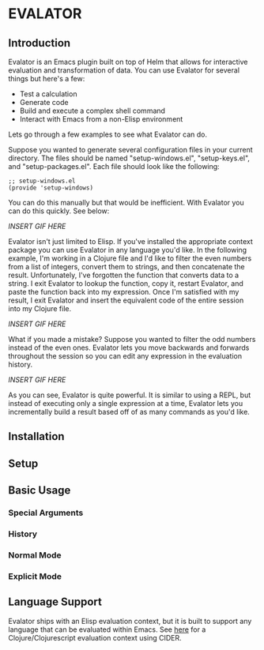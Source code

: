 # EVALATOR #

## Introduction ##

Evalator is an Emacs plugin built on top of Helm that allows for interactive evaluation and transformation of data.  You can use Evalator for several things but here's a few:

* Test a calculation
* Generate code
* Build and execute a complex shell command
* Interact with Emacs from a non-Elisp environment

Lets go through a few examples to see what Evalator can do.

Suppose you wanted to generate several configuration files in your current directory.  The files should be named "setup-windows.el", "setup-keys.el", and "setup-packages.el".  Each file should look like the following:
```
;; setup-windows.el
(provide 'setup-windows)
```

You can do this manually but that would be inefficient.  With Evalator you can do this quickly.  See below:

*INSERT GIF HERE*

Evalator isn't just limited to Elisp.  If you've installed the appropriate context package you can use Evalator in any language you'd like.  In the following example, I'm working in a Clojure file and I'd like to filter the even numbers from a list of integers, convert them to strings, and then concatenate the result.  Unfortunately, I've forgotten the function that converts data to a string.  I exit Evalator to lookup the function, copy it, restart Evalator, and paste the function back into my expression.  Once I'm satisfied with my result, I exit Evalator and insert the equivalent code of the entire session into my Clojure file.

*INSERT GIF HERE*

What if you made a mistake?  Suppose you wanted to filter the odd numbers instead of the even ones.  Evalator lets you move backwards and forwards throughout the session so you can edit any expression in the evaluation history.

*INSERT GIF HERE*

As you can see, Evalator is quite powerful.  It is similar to using a REPL, but instead of executing only a single expression at a time, Evalator lets you incrementally build a result based off of as many commands as you'd like.

## Installation ##
## Setup ##
## Basic Usage ##
### Special Arguments ###
### History ###
### Normal Mode ###
### Explicit Mode ###
## Language Support ##
Evalator ships with an Elisp evaluation context, but it is built to support any language that can be evaluated within Emacs.  See [here](https://github.com/seanirby/evalator-context-cider) for a Clojure/Clojurescript evaluation context using CIDER.

